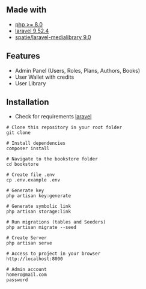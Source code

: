 

## Made with
- [php >= 8.0](https://www.php.net/)
- [laravel 9.52.4](https://laravel.com)
- [spatie/laravel-medialibrary 9.0](https://spatie.be/docs/laravel-medialibrary/v9/introduction)


## Features
- Admin Panel (Users, Roles, Plans, Authors, Books)
- User Wallet with credits
- User Library

## Installation
- Check for requirements [laravel](https://laravel.com/docs/9.x/installation#server-requirements)


```shell
# Clone this repository in your root folder
git clone 

# Install dependencies
composer install

# Navigate to the bookstore folder
cd bookstore

# Create file .env
cp .env.example .env

# Generate key
php artisan key:generate

# Generate symbolic link
php artisan storage:link

# Run migrations (tables and Seeders)
php artisan migrate --seed

# Create Server
php artisan serve

# Access to project in your browser
http://localhost:8000

# Admin account
homero@mail.com
password
```
